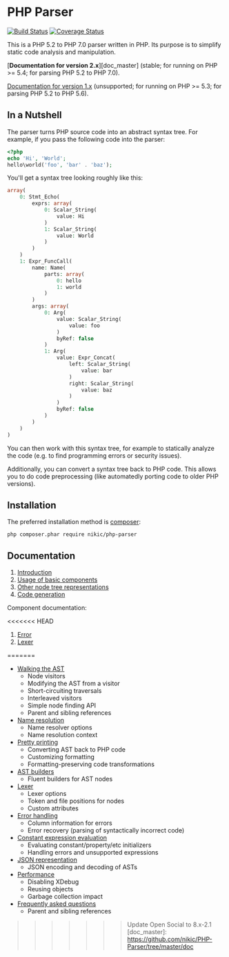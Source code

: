 PHP Parser
==========

[![Build Status](https://travis-ci.org/nikic/PHP-Parser.svg?branch=master)](https://travis-ci.org/nikic/PHP-Parser) [![Coverage Status](https://coveralls.io/repos/github/nikic/PHP-Parser/badge.svg?branch=master)](https://coveralls.io/github/nikic/PHP-Parser?branch=master)

This is a PHP 5.2 to PHP 7.0 parser written in PHP. Its purpose is to simplify static code analysis and
manipulation.

[**Documentation for version 2.x**][doc_master] (stable; for running on PHP >= 5.4; for parsing PHP 5.2 to PHP 7.0).

[Documentation for version 1.x][doc_1_x] (unsupported; for running on PHP >= 5.3; for parsing PHP 5.2 to PHP 5.6).

In a Nutshell
-------------

The parser turns PHP source code into an abstract syntax tree. For example, if you pass the following code into the
parser:

```php
<?php
echo 'Hi', 'World';
hello\world('foo', 'bar' . 'baz');
```

You'll get a syntax tree looking roughly like this:

```php
array(
    0: Stmt_Echo(
        exprs: array(
            0: Scalar_String(
                value: Hi
            )
            1: Scalar_String(
                value: World
            )
        )
    )
    1: Expr_FuncCall(
        name: Name(
            parts: array(
                0: hello
                1: world
            )
        )
        args: array(
            0: Arg(
                value: Scalar_String(
                    value: foo
                )
                byRef: false
            )
            1: Arg(
                value: Expr_Concat(
                    left: Scalar_String(
                        value: bar
                    )
                    right: Scalar_String(
                        value: baz
                    )
                )
                byRef: false
            )
        )
    )
)
```

You can then work with this syntax tree, for example to statically analyze the code (e.g. to find
programming errors or security issues).

Additionally, you can convert a syntax tree back to PHP code. This allows you to do code preprocessing
(like automatedly porting code to older PHP versions).

Installation
------------

The preferred installation method is [composer](https://getcomposer.org):

    php composer.phar require nikic/php-parser

Documentation
-------------

 1. [Introduction](doc/0_Introduction.markdown)
 2. [Usage of basic components](doc/2_Usage_of_basic_components.markdown)
 3. [Other node tree representations](doc/3_Other_node_tree_representations.markdown)
 4. [Code generation](doc/4_Code_generation.markdown)

Component documentation:

<<<<<<< HEAD
 1. [Error](doc/component/Error.markdown)
 2. [Lexer](doc/component/Lexer.markdown)

 [doc_1_x]: https://github.com/nikic/PHP-Parser/tree/1.x/doc
=======
 * [Walking the AST](doc/component/Walking_the_AST.markdown)
   * Node visitors
   * Modifying the AST from a visitor
   * Short-circuiting traversals
   * Interleaved visitors
   * Simple node finding API
   * Parent and sibling references
 * [Name resolution](doc/component/Name_resolution.markdown)
   * Name resolver options
   * Name resolution context
 * [Pretty printing](doc/component/Pretty_printing.markdown)
   * Converting AST back to PHP code
   * Customizing formatting
   * Formatting-preserving code transformations
 * [AST builders](doc/component/AST_builders.markdown)
   * Fluent builders for AST nodes
 * [Lexer](doc/component/Lexer.markdown)
   * Lexer options
   * Token and file positions for nodes
   * Custom attributes
 * [Error handling](doc/component/Error_handling.markdown)
   * Column information for errors
   * Error recovery (parsing of syntactically incorrect code)
 * [Constant expression evaluation](doc/component/Constant_expression_evaluation.markdown)
   * Evaluating constant/property/etc initializers
   * Handling errors and unsupported expressions
 * [JSON representation](doc/component/JSON_representation.markdown)
   * JSON encoding and decoding of ASTs
 * [Performance](doc/component/Performance.markdown)
   * Disabling XDebug
   * Reusing objects
   * Garbage collection impact
 * [Frequently asked questions](doc/component/FAQ.markdown)
   * Parent and sibling references

 [doc_3_x]: https://github.com/nikic/PHP-Parser/tree/3.x/doc
>>>>>>> Update Open Social to 8.x-2.1
 [doc_master]: https://github.com/nikic/PHP-Parser/tree/master/doc
